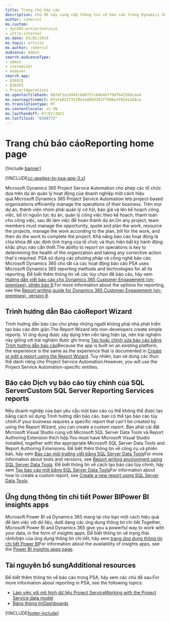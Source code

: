 ```yaml
---
title: Trang chủ báo cáo
description: Chủ đề này cung cấp thông tin về báo cáo trong Dynamics 365 Project Service Automation.
author: ruhercul
ms.custom:
- dyn365-projectservice
- intro-internal
ms.date: 03/01/2019
ms.topic: article
ms.author: ruhercul
audience: Admin
search.audienceType:
- admin
- customizer
- enduser
search.app:
- D365CE
- D365PS
- ProjectOperations
ms.openlocfilehash: b074f1a1dd45cb66f57c68b4b7f9df64250dcee4
ms.sourcegitcommit: 0fafe022731f0e1e8693382ff906e3f8541d34ca
ms.translationtype: HT
ms.contentlocale: vi-VN
ms.lasthandoff: 07/07/2021
ms.locfileid: "6368772"
---
```

# <a name="reporting-home-page"></a><span data-ttu-id="b1d0d-103">Trang chủ báo cáo</span><span class="sxs-lookup"><span data-stu-id="b1d0d-103">Reporting home page</span></span>

[!include [banner](../includes/psa-now-project-operations.md)]

[!INCLUDE[cc-applies-to-psa-app-3.x](../includes/cc-applies-to-psa-app-3x.md)]

<span data-ttu-id="b1d0d-104">Microsoft Dynamics 365 Project Service Automation cho phép các tổ chức dựa trên dự án quản lý hoạt động của doanh nghiệp một cách hiệu quả.</span><span class="sxs-lookup"><span data-stu-id="b1d0d-104">Microsoft Dynamics 365 Project Service Automation lets project-based organizations efficiently manage the operations of their business.</span></span> <span data-ttu-id="b1d0d-105">Trên mọi dự án, thành viên nhóm phải quản lý cơ hội, báo giá và lên kế hoạch công việc, bố trí nguồn lực dự án, quản lý công việc theo kế hoạch, thanh toán cho công việc, sau đó làm việc để hoàn thành dự án.</span><span class="sxs-lookup"><span data-stu-id="b1d0d-105">On any project, team members must manage the opportunity, quote and plan the work, resource the projects, manage the work according to the plan, bill for the work, and then do the work to complete the project.</span></span> <span data-ttu-id="b1d0d-106">Khả năng báo cáo hoạt động là chìa khóa để xác định tình trạng của tổ chức và thực hiện bất kỳ hành động khắc phục nào cần thiết.</span><span class="sxs-lookup"><span data-stu-id="b1d0d-106">The ability to report on operations is key to determining the health of the organization and taking any corrective action that's required.</span></span> <span data-ttu-id="b1d0d-107">PSA sử dụng các phương pháp và công nghệ báo cáo Microsoft Dynamics 365 cho tất cả các hoạt động báo cáo.</span><span class="sxs-lookup"><span data-stu-id="b1d0d-107">PSA uses Microsoft Dynamics 365 reporting methods and technologies for all its reporting.</span></span> <span data-ttu-id="b1d0d-108">Để biết thêm thông tin về các tùy chọn để báo cáo, hãy xem [Hướng dẫn viết báo cáo cho Dynamics 365 Customer Engagement (on-premises), phiên bản 9](/dynamics365/customerengagement/on-premises/analytics/reporting-analytics-with-dynamics-365).</span><span class="sxs-lookup"><span data-stu-id="b1d0d-108">For more information about the options for reporting, see the [Report writing guide for Dynamics 365 Customer Engagement (on-premises), version 9](/dynamics365/customerengagement/on-premises/analytics/reporting-analytics-with-dynamics-365).</span></span>

## <a name="report-wizard"></a><span data-ttu-id="b1d0d-109">Trình hướng dẫn Báo cáo</span><span class="sxs-lookup"><span data-stu-id="b1d0d-109">Report Wizard</span></span>

<span data-ttu-id="b1d0d-110">Trình hướng dẫn báo cáo cho phép những người không phải nhà phát triển tạo báo cáo đơn giản.</span><span class="sxs-lookup"><span data-stu-id="b1d0d-110">The Report Wizard lets non-developers create simple reports.</span></span> <span data-ttu-id="b1d0d-111">Vì ứng dụng được xây dựng trên nền tảng hiện tại, nên trải nghiệm này giống với trải nghiệm được ghi trong [Tạo hoặc chỉnh sửa báo cáo bằng Trình hướng dẫn báo cáo](/dynamics365/customerengagement/on-premises/basics/create-edit-copy-report-wizard)</span><span class="sxs-lookup"><span data-stu-id="b1d0d-111">Because the app is built on an existing platform, the experience is the same as the experience that is documented in [Create or edit a report using the Report Wizard](/dynamics365/customerengagement/on-premises/basics/create-edit-copy-report-wizard).</span></span> <span data-ttu-id="b1d0d-112">Tuy nhiên, bạn sẽ dùng các thực thể dành riêng cho Project Service Automation.</span><span class="sxs-lookup"><span data-stu-id="b1d0d-112">However, you will use the Project Service Automation-specific entities.</span></span>

## <a name="custom-sql-server-reporting-services-reports"></a><span data-ttu-id="b1d0d-113">Báo cáo Dịch vụ báo cáo tùy chỉnh của SQL Server</span><span class="sxs-lookup"><span data-stu-id="b1d0d-113">Custom SQL Server Reporting Services reports</span></span>

<span data-ttu-id="b1d0d-114">Nếu doanh nghiệp của bạn yêu cầu một báo cáo cụ thể không thể được tạo bằng cách sử dụng Trình hướng dẫn báo cáo, bạn có thể tạo báo cáo tùy chỉnh.</span><span class="sxs-lookup"><span data-stu-id="b1d0d-114">If your business requires a specific report that can't be created by using the Report Wizard, you can create a custom report.</span></span> <span data-ttu-id="b1d0d-115">Bạn phải cài đặt Microsoft Visual Studio cùng với Microsoft SQL Server Data Tools và Report Authoring Extension thích hợp.</span><span class="sxs-lookup"><span data-stu-id="b1d0d-115">You must have Microsoft Visual Studio installed, together with the appropriate Microsoft SQL Server Data Tools and Report Authoring Extensions.</span></span> <span data-ttu-id="b1d0d-116">Để biết thêm thông tin về công cụ và phiên bản, hãy xem [Báo cáo môi trường viết bằng SQL Server Data Tools](/dynamics365/customerengagement/on-premises/analytics/report-writing-environment-using-sql-server-data-tools)</span><span class="sxs-lookup"><span data-stu-id="b1d0d-116">For more information about tools and versions, see [Report writing environment using SQL Server Data Tools](/dynamics365/customerengagement/on-premises/analytics/report-writing-environment-using-sql-server-data-tools).</span></span> <span data-ttu-id="b1d0d-117">Để biết thông tin về cách tạo báo cáo tùy chỉnh, hãy xem [Tạo báo cáo mới bằng SQL Server Data Tools](/dynamics365/customerengagement/on-premises/analytics/create-a-new-report-using-sql-server-data-tools)</span><span class="sxs-lookup"><span data-stu-id="b1d0d-117">For information about how to create a custom report, see [Create a new report using SQL Server Data Tools](/dynamics365/customerengagement/on-premises/analytics/create-a-new-report-using-sql-server-data-tools).</span></span>

## <a name="power-bi-insights-apps"></a><span data-ttu-id="b1d0d-118">Ứng dụng thông tin chi tiết Power BI</span><span class="sxs-lookup"><span data-stu-id="b1d0d-118">Power BI insights apps</span></span>

<span data-ttu-id="b1d0d-119">Microsoft Power BI và Dynamics 365 mang lại cho bạn một cách hiệu quả để làm việc với dữ liệu, dưới dạng các ứng dụng thông tin chi tiết.</span><span class="sxs-lookup"><span data-stu-id="b1d0d-119">Together, Microsoft Power BI and Dynamics 365 give you a powerful way to work with your data, in the form of insights apps.</span></span> <span data-ttu-id="b1d0d-120">Để biết thông tin về trạng thái rảnh/bận của ứng dụng thông tin chi tiết, hãy xem [trang ứng dụng thông tin chi tiết Power BI](https://powerbi.microsoft.com/power-bi-insights-apps/)</span><span class="sxs-lookup"><span data-stu-id="b1d0d-120">For information about the availability of insights apps, see the [Power BI insights apps page](https://powerbi.microsoft.com/power-bi-insights-apps/).</span></span>


## <a name="additional-resources"></a><span data-ttu-id="b1d0d-121">Tài nguyên bổ sung</span><span class="sxs-lookup"><span data-stu-id="b1d0d-121">Additional resources</span></span>
<span data-ttu-id="b1d0d-122">Để biết thêm thông tin về báo cáo trong PSA, hãy xem các chủ đề sau:</span><span class="sxs-lookup"><span data-stu-id="b1d0d-122">For more information about reporting in PSA, see the following topics:</span></span>

- [<span data-ttu-id="b1d0d-123">Làm việc với mô hình dữ liệu Project Service</span><span class="sxs-lookup"><span data-stu-id="b1d0d-123">Working with the Project Service data model</span></span>](reports-working-project-service-data-model.md)
- [<span data-ttu-id="b1d0d-124">Bảng thông tin</span><span class="sxs-lookup"><span data-stu-id="b1d0d-124">Dashboards</span></span>](reports-dashboards.md)



[!INCLUDE[footer-include](../includes/footer-banner.md)]
